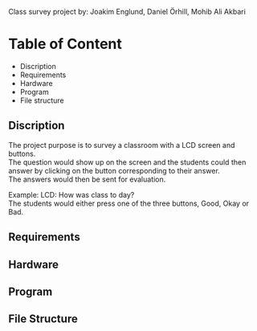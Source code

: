 Class survey project
by: Joakim Englund, Daniel Örhill, Mohib Ali Akbari

# Table of Content
- Discription
- Requirements
- Hardware
- Program
- File structure

## Discription
The project purpose is to survey a classroom with a LCD screen and buttons. <br />
The question would show up on the screen and the students could then answer by clicking on the button corresponding to their answer. <br />
The answers would then be sent for evaluation. <br />

Example:
LCD: How was class to day? <br />
The students would either press one of the three buttons, Good, Okay or Bad.

## Requirements

## Hardware

## Program

## File Structure

